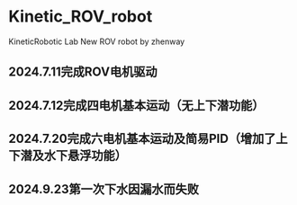 # Kinetic_ROV_robot
KineticRobotic Lab New ROV robot by zhenway
## 2024.7.11完成ROV电机驱动
## 2024.7.12完成四电机基本运动（无上下潜功能）
## 2024.7.20完成六电机基本运动及简易PID（增加了上下潜及水下悬浮功能）
## 2024.9.23第一次下水因漏水而失败
